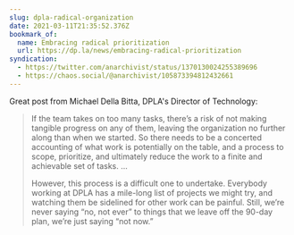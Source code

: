 ```yaml
---
slug: dpla-radical-organization
date: 2021-03-11T21:35:52.376Z
bookmark_of:
  name: Embracing radical prioritization
  url: https://dp.la/news/embracing-radical-prioritization
syndication:
  - https://twitter.com/anarchivist/status/1370130024255389696
  - https://chaos.social/@anarchivist/105873394812432661
---
```

Great post from Michael Della Bitta, DPLA's Director of Technology:

> If the team takes on too many tasks, there’s a risk of not making tangible progress on any of them, leaving the organization no further along than when we started. So there needs to be a concerted accounting of what work is potentially on the table, and a process to scope, prioritize, and ultimately reduce the work to a finite and achievable set of tasks. ...
>
> However, this process is a difficult one to undertake. Everybody working at DPLA has a mile-long list of projects we might try, and watching them be sidelined for other work can be painful. Still, we’re never saying “no, not ever” to things that we leave off the 90-day plan, we’re just saying “not now.”